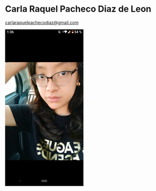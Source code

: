 # Carla Raquel Pacheco Diaz de Leon 
carlaraquelpachecodiaz@gmail.com

![foto](./Imagen/Screenshot_20220327-133608.png)